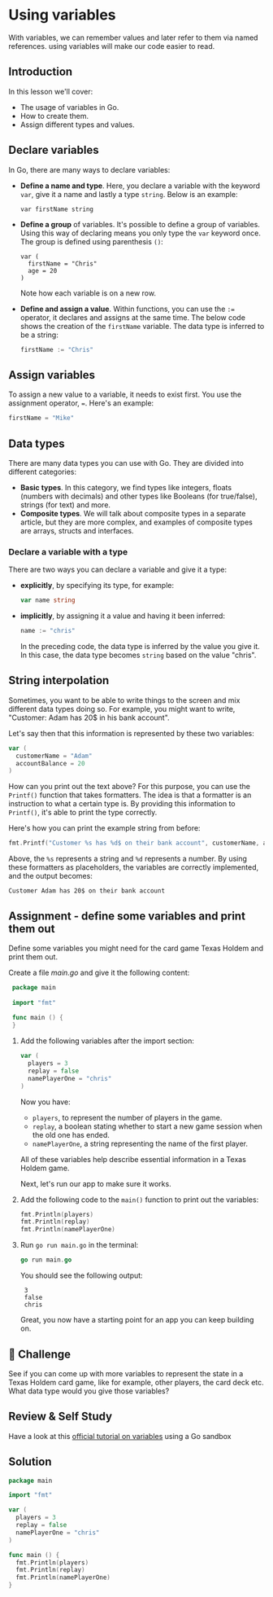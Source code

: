 # Using variables

With variables, we can remember values and later refer to them via named references. using variables will make our code easier to read.

## Introduction

In this lesson we'll cover:

- The usage of variables in Go.
- How to create them.
- Assign different types and values.

## Declare variables

In Go, there are many ways to declare variables:

- **Define a name and type**. Here, you declare a variable with the keyword `var`, give it a name and lastly a type `string`. Below is an example:

    ```golang
    var firstName string
    ```

- **Define a group** of variables. It's possible to define a group of variables. Using this way of declaring means you only type the `var` keyword once. The group is defined using parenthesis `()`:

   ```golang
   var (
     firstName = "Chris"
     age = 20
   )
   ```

    Note how each variable is on a new row.

- **Define and assign a value**. Within functions, you can use the `:=` operator, it declares and assigns at the same time. The below code shows the creation of the `firstName` variable. The data type is inferred to be a string:

   ```go
   firstName := "Chris"
   ```

## Assign variables

To assign a new value to a variable, it needs to exist first. You use the assignment operator, `=`. Here's an example:

```go
firstName = "Mike"
```

## Data types

There are many data types you can use with Go. They are divided into different categories:

- **Basic types**. In this category, we find types like integers, floats (numbers with decimals) and other types like Booleans (for true/false), strings (for text) and more.
- **Composite types**. We will talk about composite types in a separate article, but they are more complex, and examples of composite types are arrays, structs and interfaces.

### Declare a variable with a type

There are two ways you can declare a variable and give it a type:

- **explicitly**, by specifying its type, for example:

   ```go
   var name string
   ```

- **implicitly**, by assigning it a value and having it been inferred:

   ```go
   name := "chris"
   ```

   In the preceding code, the data type is inferred by the value you give it. In this case, the data type becomes `string` based on the value "chris".

## String interpolation

Sometimes, you want to be able to write things to the screen and mix different data types doing so. For example, you might want to write, "Customer: Adam has 20$ in his bank account".

Let's say then that this information is represented by these two variables:

```go
var (
  customerName = "Adam"
  accountBalance = 20
)
```

How can you print out the text above? For this purpose, you can use the `Printf()` function that takes formatters. The idea is that a formatter is an instruction to what a certain type is. By providing this information to `Printf()`, it's able to print the type correctly.

Here's how you can print the example string from before:

```go
fmt.Printf("Customer %s has %d$ on their bank account", customerName, accountBalance)
```

Above, the `%s` represents a string and `%d` represents a number. By using these formatters as placeholders, the variables are correctly implemented, and the output becomes:

```output
Customer Adam has 20$ on their bank account
```

## Assignment - define some variables and print them out

Define some variables you might need for the card game Texas Holdem and print them out.

Create a file *main.go* and give it the following content:

   ```go
    package main
    
    import "fmt"
    
    func main () {
    }
   ```

1. Add the following variables after the import section:

   ```go
   var (
     players = 3
     replay = false
     namePlayerOne = "chris"
   )
   ```

   Now you have:

   - `players`, to represent the number of players in the game.
   - `replay`, a boolean stating whether to start a new game session when the old one has ended.
   - `namePlayerOne`, a string representing the name of the first player.

   All of these variables help describe essential information in a Texas Holdem game.

   Next, let's run our app to make sure it works.

1. Add the following code to the `main()` function to print out the variables:

   ```go
   fmt.Println(players)
   fmt.Println(replay)
   fmt.Println(namePlayerOne)
   ```

1. Run `go run main.go` in the terminal:

   ```go
   go run main.go
   ```

   You should see the following output:

   ```output
    3
    false
    chris
   ```

   Great, you now have a starting point for an app you can keep building on.

## 🚀 Challenge

See if you can come up with more variables to represent the state in a Texas Holdem card game, like for example, other players, the card deck etc. What data type would you give those variables?

## Review & Self Study

Have a look at this [official tutorial on variables](https://go.dev/tour/basics/8) using a Go sandbox

## Solution

```go
package main

import "fmt"

var (
  players = 3
  replay = false
  namePlayerOne = "chris" 
)

func main () {
  fmt.Println(players)
  fmt.Println(replay)
  fmt.Println(namePlayerOne)
}
```

